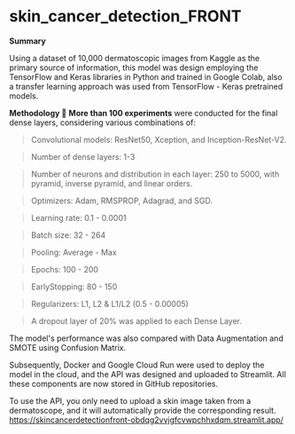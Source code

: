 # skin_cancer_detection_FRONT
**Summary**

Using a dataset of 10,000 dermatoscopic images from Kaggle as the primary source of information, 
this model was design employing the TensorFlow and Keras libraries in Python and trained in Google Colab, 
also a transfer learning approach was used from TensorFlow - Keras pretrained models.

**Methodology 🧪**
**More than 100 experiments** were conducted for the final dense layers, considering various combinations of:

> Convolutional models: ResNet50, Xception, and Inception-ResNet-V2.

> Number of dense layers: 1-3

> Number of neurons and distribution in each layer: 250 to 5000, with pyramid, inverse pyramid, and linear orders.

> Optimizers: Adam, RMSPROP, Adagrad, and SGD.

> Learning rate: 0.1 - 0.0001

> Batch size: 32 - 264

> Pooling: Average - Max

> Epochs: 100 - 200

> EarlyStopping: 80 - 150

> Regularizers: L1, L2 & L1/L2 (0.5 - 0.00005)

> A dropout layer of 20% was applied to each Dense Layer.

The model's performance was also compared with Data Augmentation and SMOTE using Confusion Matrix.

Subsequently, Docker and Google Cloud Run were used to deploy the model in the cloud, and the API was designed and uploaded to Streamlit. 
All these components are now stored in GitHub repositories.

To use the API, you only need to upload a skin image taken from a dermatoscope, and it will automatically provide the corresponding result.
https://skincancerdetectionfront-obdqg2vvjgfcvwpchhxdqm.streamlit.app/
